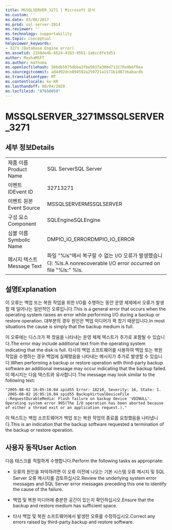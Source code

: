 ```yaml
---
title: MSSQLSERVER_3271 | Microsoft 문서
ms.custom: ''
ms.date: 03/06/2017
ms.prod: sql-server-2014
ms.reviewer: ''
ms.technology: supportability
ms.topic: conceptual
helpviewer_keywords:
- 3271 (Database Engine error)
ms.assetid: 21b8de4b-6624-4163-9561-1a6cc8fe3d51
author: MashaMSFT
ms.author: mathoma
ms.openlocfilehash: 56bdb5875dbba3fbe5037a308d713170a9b6f9ea
ms.sourcegitcommit: ad4d92dce894592a259721a1571b1d8736abacdb
ms.translationtype: MT
ms.contentlocale: ko-KR
ms.lasthandoff: 08/04/2020
ms.locfileid: "87650059"
---
```

# <a name="mssqlserver_3271"></a><span data-ttu-id="e9cb5-102">MSSQLSERVER_3271</span><span class="sxs-lookup"><span data-stu-id="e9cb5-102">MSSQLSERVER_3271</span></span>
    
## <a name="details"></a><span data-ttu-id="e9cb5-103">세부 정보</span><span class="sxs-lookup"><span data-stu-id="e9cb5-103">Details</span></span>  
  
|||  
|-|-|  
|<span data-ttu-id="e9cb5-104">제품 이름</span><span class="sxs-lookup"><span data-stu-id="e9cb5-104">Product Name</span></span>|<span data-ttu-id="e9cb5-105">SQL Server</span><span class="sxs-lookup"><span data-stu-id="e9cb5-105">SQL Server</span></span>|  
|<span data-ttu-id="e9cb5-106">이벤트 ID</span><span class="sxs-lookup"><span data-stu-id="e9cb5-106">Event ID</span></span>|<span data-ttu-id="e9cb5-107">3271</span><span class="sxs-lookup"><span data-stu-id="e9cb5-107">3271</span></span>|  
|<span data-ttu-id="e9cb5-108">이벤트 원본</span><span class="sxs-lookup"><span data-stu-id="e9cb5-108">Event Source</span></span>|<span data-ttu-id="e9cb5-109">MSSQLSERVER</span><span class="sxs-lookup"><span data-stu-id="e9cb5-109">MSSQLSERVER</span></span>|  
|<span data-ttu-id="e9cb5-110">구성 요소</span><span class="sxs-lookup"><span data-stu-id="e9cb5-110">Component</span></span>|<span data-ttu-id="e9cb5-111">SQLEngine</span><span class="sxs-lookup"><span data-stu-id="e9cb5-111">SQLEngine</span></span>|  
|<span data-ttu-id="e9cb5-112">심볼 이름</span><span class="sxs-lookup"><span data-stu-id="e9cb5-112">Symbolic Name</span></span>|<span data-ttu-id="e9cb5-113">DMPIO_IO_ERROR</span><span class="sxs-lookup"><span data-stu-id="e9cb5-113">DMPIO_IO_ERROR</span></span>|  
|<span data-ttu-id="e9cb5-114">메시지 텍스트</span><span class="sxs-lookup"><span data-stu-id="e9cb5-114">Message Text</span></span>|<span data-ttu-id="e9cb5-115">파일 "%ls"에서 복구할 수 없는 I/O 오류가 발생했습니다: %ls.</span><span class="sxs-lookup"><span data-stu-id="e9cb5-115">A nonrecoverable I/O error occurred on file "%ls:" %ls.</span></span>|  
  
## <a name="explanation"></a><span data-ttu-id="e9cb5-116">설명</span><span class="sxs-lookup"><span data-stu-id="e9cb5-116">Explanation</span></span>  
 <span data-ttu-id="e9cb5-117">이 오류는 백업 또는 복원 작업을 위한 I/O를 수행하는 동안 운영 체제에서 오류가 발생할 때 일어나는 일반적인 오류입니다.</span><span class="sxs-lookup"><span data-stu-id="e9cb5-117">This is a general error that occurs when the operating system raises an error while performing I/O during a backup or restore operation.</span></span> <span data-ttu-id="e9cb5-118">대부분의 경우 원인은 백업 미디어가 꽉 찼기 때문입니다.</span><span class="sxs-lookup"><span data-stu-id="e9cb5-118">In most situations the cause is simply that the backup medium is full.</span></span>  
  
 <span data-ttu-id="e9cb5-119">이 오류에는 디스크가 꽉 찼음을 나타내는 운영 체제 텍스트가 추가로 포함될 수 있습니다.</span><span class="sxs-lookup"><span data-stu-id="e9cb5-119">The error may include additional text from the operating system indicating that the disk is full.</span></span> <span data-ttu-id="e9cb5-120">타사의 백업 소프트웨어를 사용하여 백업 또는 복원 작업을 수행하는 경우 백업에 실패했음을 나타내는 메시지가 추가로 발생할 수 있습니다.</span><span class="sxs-lookup"><span data-stu-id="e9cb5-120">When performing a backup or restore operation with third-party backup software an additional message may occur indicating that the backup failed.</span></span> <span data-ttu-id="e9cb5-121">이 메시지는 다음 텍스트와 유사합니다.</span><span class="sxs-lookup"><span data-stu-id="e9cb5-121">The message may look similar to the following text:</span></span>  
  
```  
"2005-08-02 16:05:16.04 spid55 Error: 18210, Severity: 16, State: 1.  
 2005-08-02 16:05:16.04 spid55 BackupVirtualDeviceFile  
::RequestDurableMedia: Flush failure on backup device 'VDINULL'.   
Operating system error 995(The I/O operation has been aborted because   
of either a thread exit or an application request.)."  
```  
  
 <span data-ttu-id="e9cb5-122">이 텍스트는 백업 소프트웨어가 백업 또는 복원 작업의 종료를 요청했음을 나타냅니다.</span><span class="sxs-lookup"><span data-stu-id="e9cb5-122">This is an indication that the backup software requested a termination of the backup or restore operation.</span></span>  
  
## <a name="user-action"></a><span data-ttu-id="e9cb5-123">사용자 동작</span><span class="sxs-lookup"><span data-stu-id="e9cb5-123">User Action</span></span>  
 <span data-ttu-id="e9cb5-124">다음 태스크를 적절하게 수행합니다.</span><span class="sxs-lookup"><span data-stu-id="e9cb5-124">Perform the following tasks as appropriate:</span></span>  
  
-   <span data-ttu-id="e9cb5-125">오류의 원인을 파악하려면 이 오류 이전에 나오는 기본 시스템 오류 메시지 및 SQL Server 오류 메시지를 검토하십시오.</span><span class="sxs-lookup"><span data-stu-id="e9cb5-125">Review the underlying system error messages and SQL Server error messages preceding this one to identify the cause of the failure.</span></span>  
  
-   <span data-ttu-id="e9cb5-126">백업 및 복원 미디어에 충분한 공간이 있는지 확인하십시오.</span><span class="sxs-lookup"><span data-stu-id="e9cb5-126">Ensure that the backup and restore medium has sufficient space.</span></span>  
  
-   <span data-ttu-id="e9cb5-127">타사 백업 및 복원 소프트웨어에서 발생한 오류를 수정하십시오.</span><span class="sxs-lookup"><span data-stu-id="e9cb5-127">Correct any errors raised by third-party backup and restore software.</span></span>  
  
  
